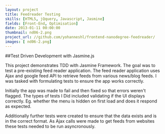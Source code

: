```yaml
---
layout: project
title: Feedreader Testing
skills: [HTML5, jQquery, Javascript, Jasmine]
fields: [Front-End, Optimisation]
date: 2013-01-11 00:00:00
thumbnail: nd06-2.png
project_url: //github.com/yohanneshl/frontend-nanodegree-feedreader/
images: [ nd06-2.png]
---
```

##Test Driven Development with Jasmine.js

This project demonstrates TDD with Jasmine Framework. The goal was to test a pre-existing feed reader application. The feed reader application uses Ajax and google feed API to retrieve feeds from various news/blog feeds. I was tasked with formulating tests to ensure the app works correctly.

Initially the app was made to fail and then fixed so that errors weren't flagged. The types of tests I Did included validating if the UI displays correctly. Eg. whether the menu is hidden on first load and does it respond as expected.

Additionally further tests were created to ensure that the data exists and is in the correct format. As Ajax calls were made to get feeds from websites these tests needed to be run asyncronously.

